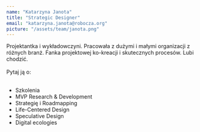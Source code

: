 ```yaml
---
name: "Katarzyna Janota"
title: "Strategic Designer"
email: "katarzyna.janota@robocza.org"
picture: "/assets/team/janota.png"
---
```

Projektantka i wykładowczyni. Pracowała z dużymi i małymi organizacji z różnych branż. Fanka projektowej ko-kreacji i skutecznych procesów. Lubi chodzić.
<br>
<br>
<span class="uppercase">Pytaj ją o:</span>
<br>
<br>
- Szkolenia
- MVP Research & Development
- Strategię i Roadmapping
- Life-Centered Design
- Speculative Design
- Digital ecologies
